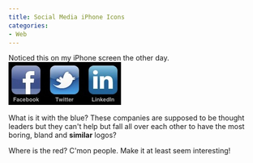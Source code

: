 ```yaml
---
title: Social Media iPhone Icons
categories:
- Web
---
```


Noticed this on my iPhone screen the other day.
![](/assets/posts/2010/sm-iphone-icons.jpg)

What is it with the blue? These companies are supposed to be thought leaders but they can't help but fall all over each other to have the most boring, bland and **similar** logos?

Where is the red? C'mon people. Make it at least seem interesting!
